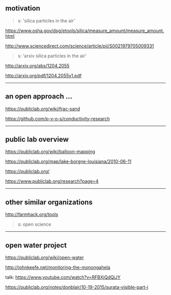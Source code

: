 ## motivation

> s: 'silica particles in the air'

https://www.osha.gov/dsg/etools/silica/measure_amount/measure_amount.html

http://www.sciencedirect.com/science/article/pii/S0021979705009331 

> s: 'arxiv silica particles in the air'

http://arxiv.org/abs/1204.2055

http://arxiv.org/pdf/1204.2055v1.pdf

-----

## an open approach ...

https://publiclab.org/wiki/frac-sand

https://github.com/p-v-o-s/conductivity-research

-----

## public lab overview

https://publiclab.org/wiki/balloon-mapping

https://publiclab.org/map/lake-borgne-louisiana/2010-06-11

https://publiclab.org/

https://www.publiclab.org/research?page=4

----

## other similar organizations 

http://farmhack.org/tools

> s: open science

----

## open water project 

https://publiclab.org/wiki/open-water

http://johnkeefe.net/monitoring-the-monongahela

talk: https://www.youtube.com/watch?v=RFBXjQdQiJY

https://publiclab.org/notes/donblair/10-19-2015/surata-visible-part-i




